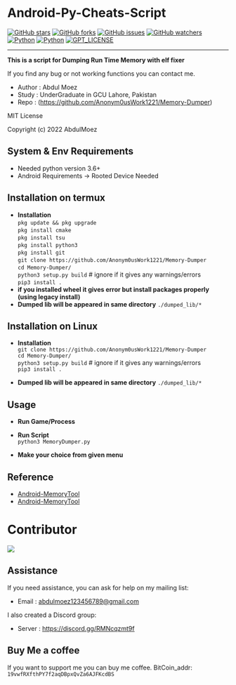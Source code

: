 Android-Py-Cheats-Script
====
[![GitHub stars](https://img.shields.io/github/stars/Anonym0usWork1221/Memory-Dumper.svg)](https://github.com/Anonym0usWork1221/Memory-Dumper/stargazers)
[![GitHub forks](https://img.shields.io/github/forks/Anonym0usWork1221/Memory-Dumper.svg)](https://github.com/Anonym0usWork1221/Memory-Dumper/network/members)
[![GitHub issues](https://img.shields.io/github/issues/Anonym0usWork1221/Memory-Dumper.svg)](https://github.com/Anonym0usWork1221/Memory-Dumper/issues)
[![GitHub watchers](https://img.shields.io/github/watchers/Anonym0usWork1221/Memory-Dumper.svg)](https://github.com/Anonym0usWork1221/Memory-Dumper/watchers)
[![Python](https://img.shields.io/badge/language-Python%203-blue.svg)](https://www.python.org)
[![Python](https://img.shields.io/badge/language-CPP-Red.svg)](https://www.cpp.org)
[![GPT_LICENSE](https://img.shields.io/badge/license-MIT-yellow.svg)](https://opensource.org/licenses/)

-----------


**This is a script for Dumping Run Time Memory with elf fixer**

If you find any bug or not working functions you can contact me. 

 *  Author : Abdul Moez
 *  Study  : UnderGraduate in GCU Lahore, Pakistan
 *  Repo  : (https://github.com/Anonym0usWork1221/Memory-Dumper)
 
 MIT License

 Copyright (c) 2022 AbdulMoez


System & Env Requirements
-----------
* Needed python version 3.6+
* Android Requirements -> Rooted Device Needed

Installation on termux
----------------------------------------
* **__Installation__**  
  ``pkg update && pkg upgrade``  
  ``pkg install cmake``  
  ``pkg install tsu``  
  ``pkg install python3``  
  ``pkg install git``  
  ``git clone https://github.com/Anonym0usWork1221/Memory-Dumper``  
  ``cd Memory-Dumper/``  
  ``python3 setup.py build`` # ignore if it gives any warnings/errors   
  ``pip3 install .``      
* **__if you installed wheel it gives error but install packages properly (using legacy install)__**
* **__Dumped lib will be appeared in same directory__** ``./dumped_lib/*`` 

Installation on Linux
----------------------------------------
* **__Installation__**  
  ``git clone https://github.com/Anonym0usWork1221/Memory-Dumper``  
  ``cd Memory-Dumper/``  
  ``python3 setup.py build`` # ignore if it gives any warnings/errors    
  ``pip3 install .``

* **__Dumped lib will be appeared in same directory__** ``./dumped_lib/*``  


Usage 
----------------------------------------
* **__Run Game/Process__**

* **__Run Script__**  
    ``python3 MemoryDumper.py``  

* **__Make your choice from given menu__**  


Reference
----------
* [Android-MemoryTool](https://github.com/Anonym0usWork1221/android-memorytool)
* [Android-MemoryTool](https://github.com/maiyao1988/elf-dump-fix)


# Contributor 

<a href = "https://github.com/Anonym0usWork1221/Memory-Dumper/graphs/contributors">
  <img src = "https://contrib.rocks/image?repo=Anonym0usWork1221/Memory-Dumper"/>
</a>


Assistance
----------
If you need assistance, you can ask for help on my mailing list:

* Email      : abdulmoez123456789@gmail.com

I also created a Discord group:

* Server     : https://discord.gg/RMNcqzmt9f


Buy Me a coffee
--------------
If you want to support me you can buy me coffee.
BitCoin_addr: ``` 19vwfRXfthPY7f2aqDBpxQvZa6AJFKcdBS ```
